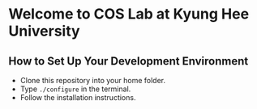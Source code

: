 # Welcome to COS Lab at Kyung Hee University

## How to Set Up Your Development Environment

- Clone this repository into your home folder.
- Type `./configure` in the terminal.
- Follow the installation instructions.
